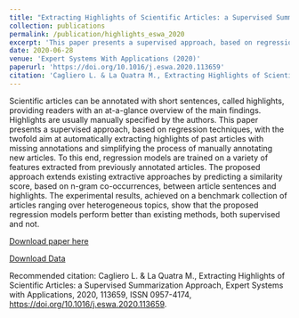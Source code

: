 ```yaml
---
title: "Extracting Highlights of Scientific Articles: a Supervised Summarization Approach"
collection: publications
permalink: /publication/highlights_eswa_2020
excerpt: 'This paper presents a supervised approach, based on regression techniques, with the twofold aim at automatically extracting highlights of past articles with missing annotations and simplifying the process of manually annotating new articles.'
date: 2020-06-28
venue: 'Expert Systems With Applications (2020)'
paperurl: 'https://doi.org/10.1016/j.eswa.2020.113659'
citation: 'Cagliero L. & La Quatra M., Extracting Highlights of Scientific Articles: a Supervised Summarization Approach, Expert Systems with Applications, 2020, 113659, ISSN 0957-4174, https://doi.org/10.1016/j.eswa.2020.113659.'
---
```

Scientific articles can be annotated with short sentences, called highlights, providing readers with an at-a-glance overview of the main findings. Highlights are usually manually specified by the authors. This paper presents a supervised approach, based on regression techniques, with the twofold aim at automatically extracting highlights of past articles with missing annotations and simplifying the process of manually annotating new articles. To this end, regression models are trained on a variety of features extracted from previously annotated articles. The proposed approach extends existing extractive approaches by predicting a similarity score, based on n-gram co-occurrences, between article sentences and highlights. The experimental results, achieved on a benchmark collection of articles ranging over heterogeneous topics, show that the proposed regression models perform better than existing methods, both supervised and not.

[Download paper here](https://doi.org/10.1016/j.eswa.2020.113659)

[Download Data](https://github.com/MorenoLaQuatra/domain-specific-academic-dataset)

Recommended citation: Cagliero L. & La Quatra M., Extracting Highlights of Scientific Articles: a Supervised Summarization Approach, Expert Systems with Applications, 2020, 113659, ISSN 0957-4174, https://doi.org/10.1016/j.eswa.2020.113659.
